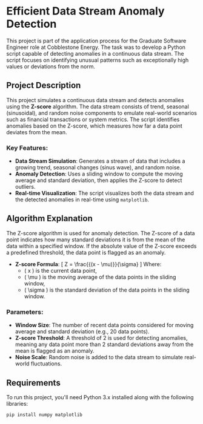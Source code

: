 # Efficient Data Stream Anomaly Detection

This project is part of the application process for the Graduate Software Engineer role at Cobblestone Energy. The task was to develop a Python script capable of detecting anomalies in a continuous data stream. The script focuses on identifying unusual patterns such as exceptionally high values or deviations from the norm.

## Project Description

This project simulates a continuous data stream and detects anomalies using the **Z-score** algorithm. The data stream consists of trend, seasonal (sinusoidal), and random noise components to emulate real-world scenarios such as financial transactions or system metrics. The script identifies anomalies based on the Z-score, which measures how far a data point deviates from the mean.

### Key Features:
- **Data Stream Simulation**: Generates a stream of data that includes a growing trend, seasonal changes (sinus wave), and random noise.
- **Anomaly Detection**: Uses a sliding window to compute the moving average and standard deviation, then applies the Z-score to detect outliers.
- **Real-time Visualization**: The script visualizes both the data stream and the detected anomalies in real-time using `matplotlib`.

## Algorithm Explanation

The Z-score algorithm is used for anomaly detection. The Z-score of a data point indicates how many standard deviations it is from the mean of the data within a specified window. If the absolute value of the Z-score exceeds a predefined threshold, the data point is flagged as an anomaly.

- **Z-score Formula**: 
  \[
  Z = \frac{{(x - \mu)}}{\sigma}
  \]
  Where:
  - \( x \) is the current data point,
  - \( \mu \) is the moving average of the data points in the sliding window,
  - \( \sigma \) is the standard deviation of the data points in the sliding window.

### Parameters:
- **Window Size**: The number of recent data points considered for moving average and standard deviation (e.g., 20 data points).
- **Z-score Threshold**: A threshold of 2 is used for detecting anomalies, meaning any data point more than 2 standard deviations away from the mean is flagged as an anomaly.
- **Noise Scale**: Random noise is added to the data stream to simulate real-world fluctuations.

## Requirements

To run this project, you'll need Python 3.x installed along with the following libraries:

```bash
pip install numpy matplotlib
